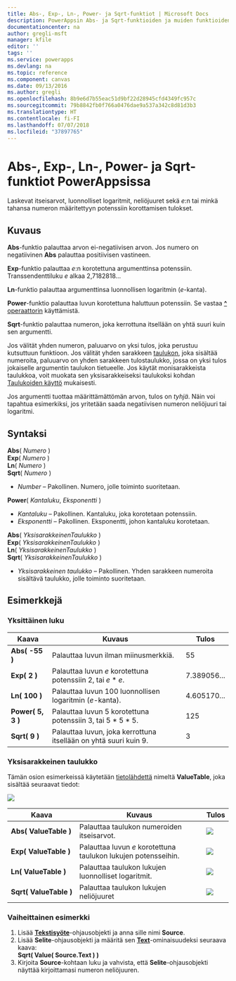 ```yaml
---
title: Abs-, Exp-, Ln-, Power- ja Sqrt-funktiot | Microsoft Docs
description: PowerAppsin Abs- ja Sqrt-funktioiden ja muiden funktioiden viitetiedot, mukaan lukien syntaksi ja esimerkit
documentationcenter: na
author: gregli-msft
manager: kfile
editor: ''
tags: ''
ms.service: powerapps
ms.devlang: na
ms.topic: reference
ms.component: canvas
ms.date: 09/13/2016
ms.author: gregli
ms.openlocfilehash: 8b9e6d7b55eac51d9bf22d28945cfd4349fc957c
ms.sourcegitcommit: 79b8842fb0f766a0476dae9a537a342c8d81d3b3
ms.translationtype: HT
ms.contentlocale: fi-FI
ms.lasthandoff: 07/07/2018
ms.locfileid: "37897765"
---
```

# <a name="abs-exp-ln-power-and-sqrt-functions-in-powerapps"></a>Abs-, Exp-, Ln-, Power- ja Sqrt-funktiot PowerAppsissa
Laskevat itseisarvot, luonnolliset logaritmit, neliöjuuret sekä *e*:n tai minkä tahansa numeron määritettyyn potenssiin korottamisen tulokset.

## <a name="description"></a>Kuvaus
**Abs**-funktio palauttaa arvon ei-negatiivisen arvon. Jos numero on negatiivinen **Abs** palauttaa positiivisen vastineen.

**Exp**-funktio palauttaa *e*:n korotettuna argumenttinsa potenssiin.  Transsendenttiluku *e* alkaa 2,7182818...

**Ln**-funktio palauttaa argumenttinsa luonnollisen logaritmin (*e*-kanta).

**Power**-funktio palauttaa luvun korotettuna haluttuun potenssiin.  Se vastaa [**^** operaattorin](operators.md) käyttämistä.

**Sqrt**-funktio palauttaa numeron, joka kerrottuna itsellään on yhtä suuri kuin sen argumentti.

Jos välität yhden numeron, paluuarvo on yksi tulos, joka perustuu kutsuttuun funktioon.  Jos välität yhden sarakkeen [taulukon](../working-with-tables.md), joka sisältää numeroita, paluuarvo on yhden sarakkeen tulostaulukko, jossa on yksi tulos jokaiselle argumentin taulukon tietueelle. Jos käytät monisarakkeista taulukkoa, voit muokata sen yksisarakkeiseksi taulukoksi kohdan [Taulukoiden käyttö](../working-with-tables.md) mukaisesti.  

Jos argumentti tuottaa määrittämättömän arvon, tulos on *tyhjä*.  Näin voi tapahtua esimerkiksi, jos yritetään saada negatiivisen numeron neliöjuuri tai logaritmi.

## <a name="syntax"></a>Syntaksi
**Abs**( *Numero* )<br>**Exp**( *Numero* )<br>**Ln**( *Numero* )<br>**Sqrt**( *Numero* )

* *Number* – Pakollinen. Numero, jolle toiminto suoritetaan.

**Power**( *Kantaluku*, *Eksponentti* )

* *Kantaluku* – Pakollinen. Kantaluku, joka korotetaan potenssiin.
* *Eksponentti* – Pakollinen. Eksponentti, johon kantaluku korotetaan.

**Abs**( *YksisarakkeinenTaulukko* )<br>**Exp**( *YksisarakkeinenTaulukko* )<br>**Ln**( *YksisarakkeinenTaulukko* )<br>**Sqrt**( *YksisarakkeinenTaulukko* )

* *Yksisarakkeinen taulukko* – Pakollinen. Yhden sarakkeen numeroita sisältävä taulukko, jolle toiminto suoritetaan.

## <a name="examples"></a>Esimerkkejä
### <a name="single-number"></a>Yksittäinen luku

| Kaava | Kuvaus | Tulos |
| --- | --- | --- |
| **Abs( -55 )** |Palauttaa luvun ilman miinusmerkkiä. |55 |
| **Exp( 2 )** |Palauttaa luvun *e* korotettuna potenssiin 2, tai *e* \* *e*. |7.389056... |
| **Ln( 100 )** |Palauttaa luvun 100 luonnollisen logaritmin (*e*-kanta). |4.605170... |
| **Power( 5, 3 )** |Palauttaa luvun 5 korotettuna potenssiin 3, tai 5 \* 5 \* 5. |125 |
| **Sqrt( 9 )** |Palauttaa luvun, joka kerrottuna itsellään on yhtä suuri kuin 9. |3 |

### <a name="single-column-table"></a>Yksisarakkeinen taulukko
Tämän osion esimerkeissä käytetään [tietolähdettä](../working-with-data-sources.md) nimeltä **ValueTable**, joka sisältää seuraavat tiedot:

![](media/function-numericals/values.png)

| Kaava | Kuvaus | Tulos |
| --- | --- | --- |
| **Abs(&nbsp;ValueTable&nbsp;)** |Palauttaa taulukon numeroiden itseisarvot. |<style> img { max-width: none } </style> ![](media/function-numericals/values-abs.png) |
| **Exp(&nbsp;ValueTable&nbsp;)** |Palauttaa luvun *e* korotettuna taulukon lukujen potensseihin. |<style> img { max-width: none } </style> ![](media/function-numericals/values-exp.png) |
| **Ln(&nbsp;ValueTable&nbsp;)** |Palauttaa taulukon lukujen luonnolliset logaritmit. |<style> img { max-width: none } </style> ![](media/function-numericals/values-ln.png) |
| **Sqrt(&nbsp;ValueTable&nbsp;)** |Palauttaa taulukon lukujen neliöjuuret |![](media/function-numericals/values-sqrt.png) |

### <a name="step-by-step-example"></a>Vaiheittainen esimerkki
1. Lisää **[Tekstisyöte](../controls/control-text-input.md)**-ohjausobjekti ja anna sille nimi **Source**.
2. Lisää **Selite**-ohjausobjekti ja määritä sen **[Text](../controls/properties-core.md)**-ominaisuudeksi seuraava kaava:
   <br>
   **Sqrt( Value( Source.Text ) )**
3. Kirjoita **Source**-kohtaan luku ja vahvista, että **Selite**-ohjausobjekti näyttää kirjoittamasi numeron neliöjuuren.

